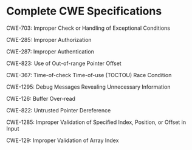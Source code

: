 

# Complete CWE Specifications

CWE-703: Improper Check or Handling of Exceptional Conditions

CWE-285: Improper Authorization

CWE-287: Improper Authentication

CWE-823: Use of Out-of-range Pointer Offset

CWE-367: Time-of-check Time-of-use (TOCTOU) Race Condition

CWE-1295: Debug Messages Revealing Unnecessary Information

CWE-126: Buffer Over-read

CWE-822: Untrusted Pointer Dereference

CWE-1285: Improper Validation of Specified Index, Position, or Offset in Input

CWE-129: Improper Validation of Array Index
